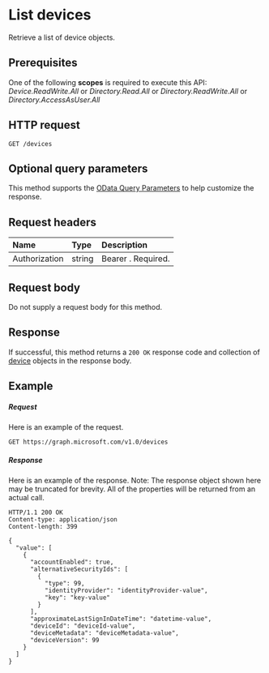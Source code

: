 # List devices

Retrieve a list of device objects.
## Prerequisites
One of the following **scopes** is required to execute this API: *Device.ReadWrite.All* or *Directory.Read.All* or *Directory.ReadWrite.All* or *Directory.AccessAsUser.All*

## HTTP request
<!-- { "blockType": "ignored" } -->
```http
GET /devices
```
## Optional query parameters
This method supports the [OData Query Parameters](http://graph.microsoft.io/docs/overview/query_parameters) to help customize the response.
## Request headers
| Name       | Type | Description|
|:-----------|:------|:----------|
| Authorization  | string  | Bearer <token>. Required. |

## Request body
Do not supply a request body for this method.
## Response
If successful, this method returns a `200 OK` response code and collection of [device](../resources/device.md) objects in the response body.
## Example
##### Request
Here is an example of the request.
<!-- {
  "blockType": "request",
  "name": "get_devices"
}-->
```http
GET https://graph.microsoft.com/v1.0/devices
```
##### Response
Here is an example of the response. Note: The response object shown here may be truncated for brevity. All of the properties will be returned from an actual call.
<!-- {
  "blockType": "response",
  "truncated": true,
  "@odata.type": "microsoft.graph.device",
  "isCollection": true
} -->
```http
HTTP/1.1 200 OK
Content-type: application/json
Content-length: 399

{
  "value": [
    {
      "accountEnabled": true,
      "alternativeSecurityIds": [
        {
          "type": 99,
          "identityProvider": "identityProvider-value",
          "key": "key-value"
        }
      ],
      "approximateLastSignInDateTime": "datetime-value",
      "deviceId": "deviceId-value",
      "deviceMetadata": "deviceMetadata-value",
      "deviceVersion": 99
    }
  ]
}
```

<!-- uuid: 8fcb5dbc-d5aa-4681-8e31-b001d5168d79
2015-10-25 14:57:30 UTC -->
<!-- {
  "type": "#page.annotation",
  "description": "List devices",
  "keywords": "",
  "section": "documentation",
  "tocPath": ""
}-->

<!-- {
  "type": "#page.annotation",
  "description": "Retrieve a list of device objects.",
  "tocPath": "Directory/device/List devices",
  "apiVersion": "v1.0",
  "section": "documentation",
  "canonicalURL": ""
} -->

